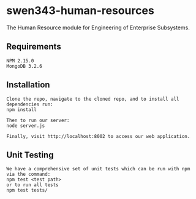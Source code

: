 # swen343-human-resources

The Human Resource module for Engineering of Enterprise Subsystems.


## Requirements
    NPM 2.15.0
    MongoDB 3.2.6


## Installation
    Clone the repo, navigate to the cloned repo, and to install all dependencies run:
    npm install
    
    Then to run our server:
    node server.js
    
    Finally, visit http://localhost:8002 to access our web application.


## Unit Testing
    We have a comprehensive set of unit tests which can be run with npm via the command:
    npm test <test path>
    or to run all tests
    npm test tests/
